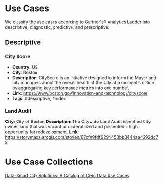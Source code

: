 # Use Cases
We classify the use cases according to Gartner's® Analytics Ladder into descriptive, diagnostic, predictive, and prescriptive.

## Descriptive
### City Score
- **Country**: US
- **City**: Boston
- **Description**: CityScore is an initiative designed to inform the Mayor and city managers about the overall health of the City at a moment’s notice by aggregating key performance metrics into one number.
- **Link**: https://www.boston.gov/innovation-and-technology/cityscore
- **Tags**: #descriptive, #index


### Land Audit
**City**: City of Boston
**Description**: The Citywide Land Audit identified City-owned land that was vacant or underutilized and presented a high opportunity for redevelopment.
**Link**: https://storymaps.arcgis.com/stories/67cf09fdf6294453bb3444aa4292dc72



# Use Case Collections
[Data-Smart City Solutions: A Catalog of Civic Data Use Cases](https://datasmart.hks.harvard.edu/news/article/how-can-data-and-analytics-be-used-to-enhance-city-operations-723)
